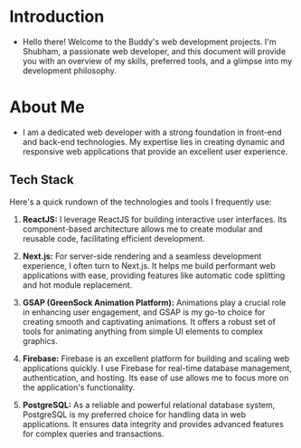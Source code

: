 # Introduction

 - Hello there! Welcome to the  Buddy's web development projects. I'm
   Shubham, a passionate web developer, and this document will provide
   you with an overview of my skills, preferred tools, and a glimpse
   into my development philosophy.
   
# About Me
 - I am a dedicated web developer with a strong foundation in front-end
   and back-end technologies. My expertise lies in creating dynamic and
   responsive web applications that provide an excellent user
   experience.

## Tech Stack

Here's a quick rundown of the technologies and tools I frequently use:

1.  **ReactJS:** I leverage ReactJS for building interactive user interfaces. Its component-based architecture allows me to create modular and reusable code, facilitating efficient development.
    
2.  **Next.js:** For server-side rendering and a seamless development experience, I often turn to Next.js. It helps me build performant web applications with ease, providing features like automatic code splitting and hot module replacement.
    
3.  **GSAP (GreenSock Animation Platform):** Animations play a crucial role in enhancing user engagement, and GSAP is my go-to choice for creating smooth and captivating animations. It offers a robust set of tools for animating anything from simple UI elements to complex graphics.
    
4.  **Firebase:** Firebase is an excellent platform for building and scaling web applications quickly. I use Firebase for real-time database management, authentication, and hosting. Its ease of use allows me to focus more on the application's functionality.
    
5.  **PostgreSQL:** As a reliable and powerful relational database system, PostgreSQL is my preferred choice for handling data in web applications. It ensures data integrity and provides advanced features for complex queries and transactions.
